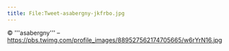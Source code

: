 ```yaml
---
title: File:Tweet-asabergny-jkfrbo.jpg
---
```


© '''asabergny''' – https://pbs.twimg.com/profile_images/889527562174705665/w6rYrN16.jpg